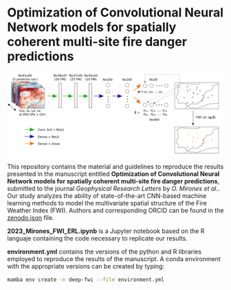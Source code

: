 # Optimization of Convolutional Neural Network models for spatially coherent multi-site fire danger predictions

![CNN-MSMG scheme](https://github.com/SantanderMetGroup/2023_Mirones_deepFWI/blob/devel/CNN-MSMG-scheme.png?raw=true)

This repository contains the material and guidelines to reproduce the results presented in the manuscript entitled **Optimization of Convolutional Neural Network models for spatially coherent multi-site fire danger predictions**, submitted to the journal *Geophysical Research Letters* by *O. Mirones et al.*. 
Our study analyzes the ability of state-of-the-art CNN-based machine learning methods to model the multivariate spatial structure of the Fire Weather Index (FWI). Authors and corresponding ORCID can be found in the [zenodo.json](.zenodo.json) file.

**2023_Mirones_FWI_ERL.ipynb** is a Jupyter notebook based on the R languaje containing the code necessary to replicate our results. 

**environment.yml** contains the versions of the python and R libraries employed to reproduce the results of the manuscript. A conda environment with the appropriate versions can be created by typing:

```bash
mamba env create -n deep-fwi --file environment.yml
```
